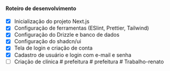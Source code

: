 #### Roteiro de desenvolvimento

- [x] Inicialização do projeto Next.js
- [x] Configuração de ferramentas (ESlint, Prettier, Tailwind)
- [x] Configuração do Drizzle e banco de dados
- [x] Configuração do shadcn/ui
- [x] Tela de login e criação de conta
- [x] Cadastro de usuário e login com e-mail e senha
- [ ] Criação de clínica
#   p r e f e i t u r a  
 #   p r e f e i t u r a  
 #   T r a b a l h o - r e n a t o  
 